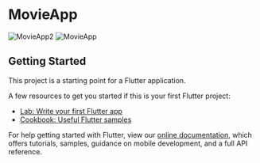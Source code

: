 # MovieApp



![MovieApp2](https://user-images.githubusercontent.com/81035527/149623628-e9bac5bf-6ed9-4c9a-8fce-4d64548cf97e.png)
![MovieApp](https://user-images.githubusercontent.com/81035527/149623629-6645e080-7591-436b-b8c8-eef89fd9f446.png)


## Getting Started

This project is a starting point for a Flutter application.

A few resources to get you started if this is your first Flutter project:

- [Lab: Write your first Flutter app](https://flutter.dev/docs/get-started/codelab)
- [Cookbook: Useful Flutter samples](https://flutter.dev/docs/cookbook)

For help getting started with Flutter, view our
[online documentation](https://flutter.dev/docs), which offers tutorials,
samples, guidance on mobile development, and a full API reference.

